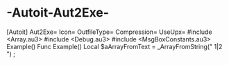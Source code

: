 # -Autoit-Aut2Exe-
[Autoit] Aut2Exe= Icon= OutfileType= Compression= UseUpx= #include &lt;Array.au3> #include &lt;Debug.au3> #include &lt;MsgBoxConstants.au3> Example() Func Example() Local $aArrayFromText = _ArrayFromString("  1|2  ") ;  

